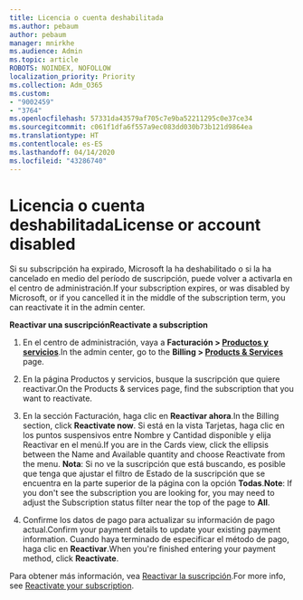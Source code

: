 ```yaml
---
title: Licencia o cuenta deshabilitada
ms.author: pebaum
author: pebaum
manager: mnirkhe
ms.audience: Admin
ms.topic: article
ROBOTS: NOINDEX, NOFOLLOW
localization_priority: Priority
ms.collection: Adm_O365
ms.custom:
- "9002459"
- "3764"
ms.openlocfilehash: 57331da43579af705c7e9ba52211295c0e37ce34
ms.sourcegitcommit: c061f1dfa6f557a9ec083dd030b73b121d9864ea
ms.translationtype: HT
ms.contentlocale: es-ES
ms.lasthandoff: 04/14/2020
ms.locfileid: "43286740"
---
```

# <a name="license-or-account-disabled"></a><span data-ttu-id="3af78-102">Licencia o cuenta deshabilitada</span><span class="sxs-lookup"><span data-stu-id="3af78-102">License or account disabled</span></span>

<span data-ttu-id="3af78-103">Si su subscripción ha expirado, Microsoft la ha deshabilitado o si la ha cancelado en medio del período de suscripción, puede volver a activarla en el centro de administración.</span><span class="sxs-lookup"><span data-stu-id="3af78-103">If your subscription expires, or was disabled by Microsoft, or if you cancelled it in the middle of the subscription term, you can reactivate it in the admin center.</span></span>

<span data-ttu-id="3af78-104">**Reactivar una suscripción**</span><span class="sxs-lookup"><span data-stu-id="3af78-104">**Reactivate a subscription**</span></span>

1. <span data-ttu-id="3af78-105">En el centro de administración, vaya a **Facturación > [Productos y servicios](https://go.microsoft.com/fwlink/p/?linkid=842054)**.</span><span class="sxs-lookup"><span data-stu-id="3af78-105">In the admin center, go to the **Billing > [Products & Services](https://go.microsoft.com/fwlink/p/?linkid=842054)** page.</span></span>

2. <span data-ttu-id="3af78-106">En la página Productos y servicios, busque la suscripción que quiere reactivar.</span><span class="sxs-lookup"><span data-stu-id="3af78-106">On the Products & services page, find the subscription that you want to reactivate.</span></span>

3. <span data-ttu-id="3af78-107">En la sección Facturación, haga clic en **Reactivar ahora**.</span><span class="sxs-lookup"><span data-stu-id="3af78-107">In the Billing section, click **Reactivate now**.</span></span>  <span data-ttu-id="3af78-108">Si está en la vista Tarjetas, haga clic en los puntos suspensivos entre Nombre y Cantidad disponible y elija Reactivar en el menú.</span><span class="sxs-lookup"><span data-stu-id="3af78-108">If you are in the Cards view, click the ellipsis between the Name and Available quantity and choose Reactivate from the menu.</span></span> <span data-ttu-id="3af78-109">**Nota**: Si no ve la suscripción que está buscando, es posible que tenga que ajustar el filtro de Estado de la suscripción que se encuentra en la parte superior de la página con la opción **Todas**.</span><span class="sxs-lookup"><span data-stu-id="3af78-109">**Note**: If you don't see the subscription you are looking for, you may need to adjust the Subscription status filter near the top of the page to **All**.</span></span>

4. <span data-ttu-id="3af78-110">Confirme los datos de pago para actualizar su información de pago actual.</span><span class="sxs-lookup"><span data-stu-id="3af78-110">Confirm your payment details to update your existing payment information.</span></span> <span data-ttu-id="3af78-111">Cuando haya terminado de especificar el método de pago, haga clic en **Reactivar**.</span><span class="sxs-lookup"><span data-stu-id="3af78-111">When you're finished entering your payment method, click **Reactivate**.</span></span>

<span data-ttu-id="3af78-112">Para obtener más información, vea [Reactivar la suscripción](https://docs.microsoft.com/office365/admin/subscriptions-and-billing/reactivate-your-subscription).</span><span class="sxs-lookup"><span data-stu-id="3af78-112">For more info, see [Reactivate your subscription](https://docs.microsoft.com/office365/admin/subscriptions-and-billing/reactivate-your-subscription).</span></span> 
